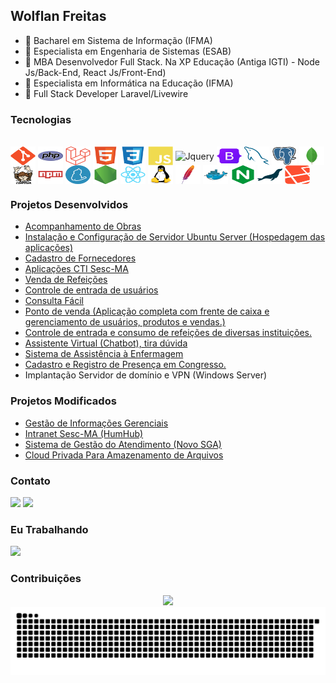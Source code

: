 ## Wolflan Freitas
- 🎒 Bacharel em Sistema de Informação (IFMA)
- 📖 Especialista em Engenharia de Sistemas (ESAB)
- 📖 MBA Desenvolvedor Full Stack. Na XP Educação (Antiga IGTI) - Node Js/Back-End, React Js/Front-End)
- 📖 Especialista em Informática na Educação (IFMA)
- 🎯 Full Stack Developer Laravel/Livewire
 
### Tecnologias

<div style="display: inline_block"><br>
  <img align="center" alt="Git" height="30" width="40" src="https://raw.githubusercontent.com/devicons/devicon/master/icons/git/git-original.svg">
  <img align="center" alt="Php" height="30" width="40" src="https://raw.githubusercontent.com/devicons/devicon/master/icons/php/php-original.svg">
  <img align="center" alt="Laravel" height="30" width="40" src="https://raw.githubusercontent.com/devicons/devicon/master/icons/laravel/laravel-original.svg">
  <img align="center" alt="HTML" height="30" width="40" src="https://raw.githubusercontent.com/devicons/devicon/master/icons/html5/html5-original.svg">
  <img align="center" alt="CSS" height="30" width="40" src="https://raw.githubusercontent.com/devicons/devicon/master/icons/css3/css3-original.svg">
  <img align="center" alt="Js" height="30" width="40" src="https://raw.githubusercontent.com/devicons/devicon/master/icons/javascript/javascript-plain.svg">
  <img align="center" alt="Jquery" height="30" width="40" src="https://cdn.jsdelivr.net/gh/devicons/devicon/icons/jquery/jquery-plain-wordmark.svg" />
  <img align="center" alt="Bootstrap" height="30" width="40" src="https://raw.githubusercontent.com/devicons/devicon/master/icons/bootstrap/bootstrap-original.svg">
  <img align="center" alt="Mysql" height="30" width="40" src="https://raw.githubusercontent.com/devicons/devicon/master/icons/mysql/mysql-original.svg">
  <img align="center" alt="Postgres" height="30" width="40" src="https://raw.githubusercontent.com/devicons/devicon/master/icons/postgresql/postgresql-original.svg">
  <img align="center" alt="MongoDB" height="30" width="40" src="https://raw.githubusercontent.com/devicons/devicon/master/icons/mongodb/mongodb-original.svg">
  <img align="center" alt="Composer" height="30" width="40" src="https://raw.githubusercontent.com/devicons/devicon/master/icons/composer/composer-original.svg">
  <img align="center" alt="Npm" height="30" width="40" src="https://raw.githubusercontent.com/devicons/devicon/master/icons/npm/npm-original-wordmark.svg">
  <img align="center" alt="Yarn" height="30" width="40" src="https://raw.githubusercontent.com/devicons/devicon/master/icons/yarn/yarn-original.svg">
  <img align="center" alt="NodeJs" height="30" width="40" src="https://raw.githubusercontent.com/devicons/devicon/master/icons/nodejs/nodejs-original.svg">
  <img align="center" alt="ReactJs" height="30" width="40" src="https://raw.githubusercontent.com/devicons/devicon/master/icons/react/react-original.svg">
  <img align="center" alt="Linux" height="30" width="40" src="https://raw.githubusercontent.com/devicons/devicon/master/icons/linux/linux-original.svg">
  <img align="center" alt="Apache" height="30" width="40" src="https://raw.githubusercontent.com/devicons/devicon/master/icons/apache/apache-original.svg">
  <img align="center" alt="Docker" height="30" width="40" src="https://raw.githubusercontent.com/devicons/devicon/master/icons/docker/docker-original.svg">
  <img align="center" alt="Nginx" height="30" width="40" src="https://raw.githubusercontent.com/devicons/devicon/master/icons/nginx/nginx-original.svg">
  <img align="center" alt="MariaDB" height="30" width="40" src="https://raw.githubusercontent.com/devicons/devicon/master/icons/mariadb/mariadb-original.svg">
  <img align="center" alt="Livewire" height="30" width="40" src="https://raw.githubusercontent.com/devicons/devicon/master/icons/laravel/laravel-plain.svg">
</div>

### Projetos Desenvolvidos
  
  <ul>
    <li>
      <a href='http://sistemas.sescma.com.br/sao/public/painel/'>Acompanhamento de Obras</a>
    </li>
    <li>
      <a href='#'>Instalação e Configuração de Servidor Ubuntu Server (Hospedagem das aplicações)</a>
    </li>
    <li>
      <a href='https://scf.sescma.com.br/'>Cadastro de Fornecedores</a>
    </li>
    <li>
      <a href='https://apps.sescma.com.br/'>Aplicações CTI Sesc-MA</a>
    </li>
    <li>
      <a href='https://vendas.sescma.com.br/'>Venda de Refeições</a>
    </li>
    <li>
      <a href='https://restaurante.sescma.com.br/'>Controle de entrada de usuários</a>
    </li>
    <li>
      <a href='https://consultafacil.wolflan.dev/'>Consulta Fácil</a>
    </li>
    <li>
      <a href='https://pdv.sescma.com.br/'>Ponto de venda (Aplicação completa com frente de caixa e gerenciamento de usuários, produtos e vendas.)</a>
    </li>
    <li>
      <a href='https://restaurante.sescma.com.br/'>Controle de entrada e consumo de refeições de diversas instituições.</a>
    </li>
    <li>
      <a href='https://sescma.com.br/'>Assistente Virtual (Chatbot), tira dúvida</a>
    </li>
    <li>
       <a href='https://sae.sescma.com.br/'>Sistema de Assistência à Enfermagem</a>
     </li>
     <li>
       <a href='https://congresso.sescma.com.br/'>Cadastro e Registro de Presença em Congresso.</a>
     </li>
     <li>
       Implantação Servidor de domínio e VPN (Windows Server)
     </li>
  </ul>
  
### Projetos Modificados
  
  <ul>
    <li>
      <a href='http://sistemas.sescma.com.br/sig'>Gestão de Informações Gerenciais</a>
    </li>
    <li>
      <a href='https://sescbook.sescma.com.br/'>Intranet Sesc-MA (HumHub)</a>
    </li>
    <li>
      <a href='https://sga.sescma.com.br/login'>Sistema de Gestão do Atendimento (Novo SGA)</a>
    </li>
    <li>
       <a href='https://cloud.sescma.com.br/login'>Cloud Privada Para Amazenamento de Arquivos</a>
     </li>
  </ul>
  
### Contato
  
<a href = "mailto:wolflanf@gmail.com"><img src="https://img.shields.io/badge/Gmail-D14836?style=for-the-badge&logo=gmail&logoColor=white" target="_blank"></a>
<a href="https://www.linkedin.com/in/wolflan-camilo-penha-de-freitas-04670824a" target="_blank"><img src="https://img.shields.io/badge/-LinkedIn-%230077B5?style=for-the-badge&logo=linkedin&logoColor=white" target="_blank"></a>

### Eu Trabalhando

<img src="https://user-images.githubusercontent.com/74038190/212749447-bfb7e725-6987-49d9-ae85-2015e3e7cc41.gif"/>

### Contribuições

<div align="center">
  <a href="https://github.com/wolflanfreitas">
<!--   <img height="180em" src="https://github-readme-stats.vercel.app/api?username=wolflanfreitas&show_icons=true&theme=swift&include_all_commits=true&count_private=true"/> -->
  <img height="180em" src="https://github-readme-stats.vercel.app/api/top-langs/?username=wolflanfreitas&layout=compact&langs_count=7&theme=swift"/>
</div>

<div align="center">
  <picture>
    <source media="(prefers-color-scheme: dark)" srcset="https://github.com/WolflanFreitas/WolflanFreitas/blob/output/github-contribution-grid-snake-dark.svg" />
    <source media="(prefers-color-scheme: light)" srcset="https://github.com/WolflanFreitas/WolflanFreitas/blob/output/github-contribution-grid-snake.svg" />
    <img alt="github-snake" src="https://github.com/WolflanFreitas/WolflanFreitas/blob/output/github-contribution-grid-snake.svg" />
  </picture>
</div>

